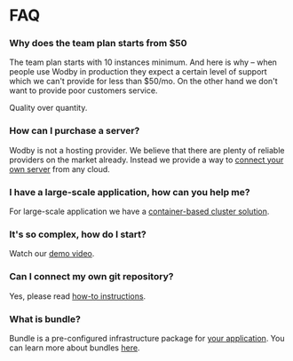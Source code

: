 # FAQ

<span id="team-plan"></span>
### Why does the team plan starts from $50

The team plan starts with 10 instances minimum. And here is why – when people use Wodby in production they expect a certain level of support which we can't provide for less than $50/mo. On the other hand we don't want to provide poor customers service.
   
Quality over quantity.

### How can I purchase a server?

Wodby is not a hosting provider. We believe that there are plenty of reliable providers on the market already. Instead we provide a way to [connect your own server](../servers/connect/README.md) from any cloud. 

### I have a large-scale application, how can you help me?

For large-scale application we have a [container-based cluster solution](../cluster/README.md).

### It's so complex, how do I start?

Watch our <a href="https://www.youtube.com/watch?v=PMqjcU4cMPM" target="_blank">demo video</a>.

### Can I connect my own git repository?

Yes, please read [how-to instructions](../git/connect/README.md).

### What is bundle?

Bundle is a pre-configured infrastructure package for [your application](../../apps/README.md). You can learn more about bundles [here](../infrastructure/bundles/README.md). 
